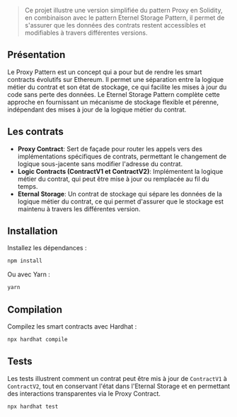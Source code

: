 > Ce projet illustre une version simplifiée du pattern Proxy en Solidity, en combinaison avec le pattern Eternel Storage Pattern, il permet de s'assurer que les données des contrats restent accessibles et modifiables à travers différentes versions.

## Présentation

Le Proxy Pattern est un concept qui a pour but de rendre les smart contracts évolutifs sur Ethereum. Il permet une séparation entre la logique métier du contrat et son état de stockage, ce qui facilite les mises à jour du code sans perte des données. Le Eternel Storage Pattern complète cette approche en fournissant un mécanisme de stockage flexible et pérenne, indépendant des mises à jour de la logique métier du contrat.

## Les contrats

- **Proxy Contract**: Sert de façade pour router les appels vers des implémentations spécifiques de contrats, permettant le changement de logique sous-jacente sans modifier l'adresse du contrat.
- **Logic Contracts (ContractV1 et ContractV2)**: Implémentent la logique métier du contrat, qui peut être mise à jour ou remplacée au fil du temps.
- **Eternal Storage**: Un contrat de stockage qui sépare les données de la logique métier du contrat, ce qui permet d'assurer que le stockage est maintenu à travers les différentes version.

## Installation

Installez les dépendances :

```bash
npm install
```

Ou avec Yarn :

```bash
yarn
```

## Compilation

Compilez les smart contracts avec Hardhat :

```bash
npx hardhat compile
```

## Tests

Les tests illustrent comment un contrat peut être mis à jour de `ContractV1` à `ContractV2`, tout en conservant l'état dans l'Eternal Storage et en permettant des interactions transparentes via le Proxy Contract.

```bash
npx hardhat test
```
